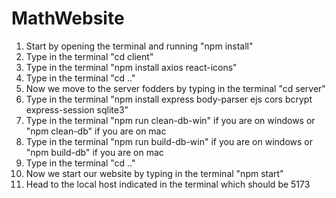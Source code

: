# MathWebsite

1. Start by opening the terminal and running "npm install"
2. Type in the terminal "cd client"
3. Type in the terminal "npm install axios react-icons"
4. Type in the terminal "cd .."
5. Now we move to the server fodders by typing in the terminal "cd server"
6. Type in the terminal "npm install express body-parser ejs cors bcrypt express-session sqlite3"
7. Type in the terminal "npm run clean-db-win" if you are on windows or "npm clean-db" if you are on mac
8. Type in the terminal "npm run build-db-win" if you are on windows or "npm build-db" if you are on mac
9. Type in the terminal "cd .."
10. Now we start our website by typing in the terminal "npm start"
11. Head to the local host indicated in the terminal which should be 5173 
